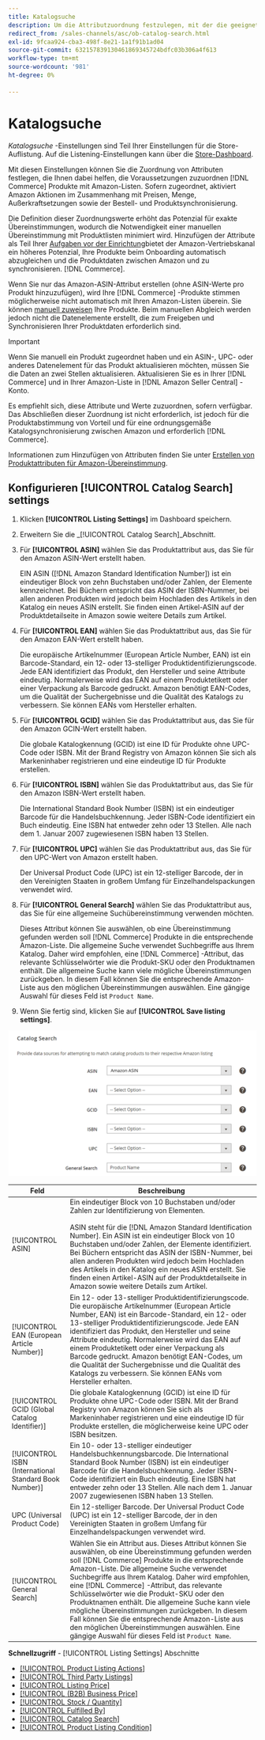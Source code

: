 ```yaml
---
title: Katalogsuche
description: Um die Attributzuordnung festzulegen, mit der die geeigneten Commerce-Katalogprodukte Amazon-Auflistungen zugeordnet werden können, aktualisieren Sie die Einstellungen für die Katalogsuche .
redirect_from: /sales-channels/asc/ob-catalog-search.html
exl-id: 9fcaa924-cba3-498f-8e21-1a1f91b1ad04
source-git-commit: 632157839130461869345724bdfc03b306a4f613
workflow-type: tm+mt
source-wordcount: '981'
ht-degree: 0%

---
```


# Katalogsuche

_Katalogsuche_ -Einstellungen sind Teil Ihrer Einstellungen für die Store-Auflistung. Auf die Listening-Einstellungen kann über die [Store-Dashboard](./amazon-store-dashboard.md).

Mit diesen Einstellungen können Sie die Zuordnung von Attributen festlegen, die Ihnen dabei helfen, die Voraussetzungen zuzuordnen [!DNL Commerce] Produkte mit Amazon-Listen. Sofern zugeordnet, aktiviert Amazon Aktionen im Zusammenhang mit Preisen, Menge, Außerkraftsetzungen sowie der Bestell- und Produktsynchronisierung.

Die Definition dieser Zuordnungswerte erhöht das Potenzial für exakte Übereinstimmungen, wodurch die Notwendigkeit einer manuellen Übereinstimmung mit Produktlisten minimiert wird. Hinzufügen der Attribute als Teil Ihrer [Aufgaben vor der Einrichtung](./amazon-pre-setup-tasks.md)bietet der Amazon-Vertriebskanal ein höheres Potenzial, Ihre Produkte beim Onboarding automatisch abzugleichen und die Produktdaten zwischen Amazon und zu synchronisieren. [!DNL Commerce].

Wenn Sie nur das Amazon-ASIN-Attribut erstellen (ohne ASIN-Werte pro Produkt hinzuzufügen), wird Ihre [!DNL Commerce] -Produkte stimmen möglicherweise nicht automatisch mit Ihren Amazon-Listen überein. Sie können [manuell zuweisen](./creating-assigning-catalog-products.md) Ihre Produkte. Beim manuellen Abgleich werden jedoch nicht die Datenelemente erstellt, die zum Freigeben und Synchronisieren Ihrer Produktdaten erforderlich sind.

>[!IMPORTANT]
>
>Wenn Sie manuell ein Produkt zugeordnet haben und ein ASIN-, UPC- oder anderes Datenelement für das Produkt aktualisieren möchten, müssen Sie die Daten an zwei Stellen aktualisieren. Aktualisieren Sie es in Ihrer [!DNL Commerce] und in Ihrer Amazon-Liste in [!DNL Amazon Seller Central] -Konto.

Es empfiehlt sich, diese Attribute und Werte zuzuordnen, sofern verfügbar. Das Abschließen dieser Zuordnung ist nicht erforderlich, ist jedoch für die Produktabstimmung von Vorteil und für eine ordnungsgemäße Katalogsynchronisierung zwischen Amazon und erforderlich [!DNL Commerce].

Informationen zum Hinzufügen von Attributen finden Sie unter [Erstellen von Produktattributen für Amazon-Übereinstimmung](./ob-creating-magento-attributes.md).

## Konfigurieren [!UICONTROL Catalog Search] settings

1. Klicken **[!UICONTROL Listing Settings]** im Dashboard speichern.

1. Erweitern Sie die _[!UICONTROL Catalog Search]_Abschnitt.

1. Für **[!UICONTROL ASIN]** wählen Sie das Produktattribut aus, das Sie für den Amazon ASIN-Wert erstellt haben.

   EIN ASIN ([!DNL Amazon Standard Identification Number]) ist ein eindeutiger Block von zehn Buchstaben und/oder Zahlen, der Elemente kennzeichnet. Bei Büchern entspricht das ASIN der ISBN-Nummer, bei allen anderen Produkten wird jedoch beim Hochladen des Artikels in den Katalog ein neues ASIN erstellt. Sie finden einen Artikel-ASIN auf der Produktdetailseite in Amazon sowie weitere Details zum Artikel.

1. Für **[!UICONTROL EAN]** wählen Sie das Produktattribut aus, das Sie für den Amazon EAN-Wert erstellt haben.

   Die europäische Artikelnummer (European Article Number, EAN) ist ein Barcode-Standard, ein 12- oder 13-stelliger Produktidentifizierungscode. Jede EAN identifiziert das Produkt, den Hersteller und seine Attribute eindeutig. Normalerweise wird das EAN auf einem Produktetikett oder einer Verpackung als Barcode gedruckt. Amazon benötigt EAN-Codes, um die Qualität der Suchergebnisse und die Qualität des Katalogs zu verbessern. Sie können EANs vom Hersteller erhalten.

1. Für **[!UICONTROL GCID]** wählen Sie das Produktattribut aus, das Sie für den Amazon GCIN-Wert erstellt haben.

   Die globale Katalogkennung (GCID) ist eine ID für Produkte ohne UPC-Code oder ISBN. Mit der Brand Registry von Amazon können Sie sich als Markeninhaber registrieren und eine eindeutige ID für Produkte erstellen.

1. Für **[!UICONTROL ISBN]** wählen Sie das Produktattribut aus, das Sie für den Amazon ISBN-Wert erstellt haben.

   Die International Standard Book Number (ISBN) ist ein eindeutiger Barcode für die Handelsbuchkennung. Jeder ISBN-Code identifiziert ein Buch eindeutig. Eine ISBN hat entweder zehn oder 13 Stellen. Alle nach dem 1. Januar 2007 zugewiesenen ISBN haben 13 Stellen.

1. Für **[!UICONTROL UPC]** wählen Sie das Produktattribut aus, das Sie für den UPC-Wert von Amazon erstellt haben.

   Der Universal Product Code (UPC) ist ein 12-stelliger Barcode, der in den Vereinigten Staaten in großem Umfang für Einzelhandelspackungen verwendet wird.

1. Für **[!UICONTROL General Search]** wählen Sie das Produktattribut aus, das Sie für eine allgemeine Suchübereinstimmung verwenden möchten.

   Dieses Attribut können Sie auswählen, ob eine Übereinstimmung gefunden werden soll [!DNL Commerce] Produkte in die entsprechende Amazon-Liste. Die allgemeine Suche verwendet Suchbegriffe aus Ihrem Katalog. Daher wird empfohlen, eine [!DNL Commerce] -Attribut, das relevante Schlüsselwörter wie die Produkt-SKU oder den Produktnamen enthält. Die allgemeine Suche kann viele mögliche Übereinstimmungen zurückgeben. In diesem Fall können Sie die entsprechende Amazon-Liste aus den möglichen Übereinstimmungen auswählen. Eine gängige Auswahl für dieses Feld ist `Product Name`.

1. Wenn Sie fertig sind, klicken Sie auf **[!UICONTROL Save listing settings]**.

![Katalogsuche](assets/amazon-catalog-search.png)

| Feld | Beschreibung |
|--- |--- |
| [!UICONTROL ASIN] | Ein eindeutiger Block von 10 Buchstaben und/oder Zahlen zur Identifizierung von Elementen.<br><br>ASIN steht für die [!DNL Amazon Standard Identification Number]. Ein ASIN ist ein eindeutiger Block von 10 Buchstaben und/oder Zahlen, der Elemente identifiziert. Bei Büchern entspricht das ASIN der ISBN-Nummer, bei allen anderen Produkten wird jedoch beim Hochladen des Artikels in den Katalog ein neues ASIN erstellt. Sie finden einen Artikel-ASIN auf der Produktdetailseite in Amazon sowie weitere Details zum Artikel. |
| [!UICONTROL EAN (European Article Number)] | Ein 12- oder 13-stelliger Produktidentifizierungscode. Die europäische Artikelnummer (European Article Number, EAN) ist ein Barcode-Standard, ein 12- oder 13-stelliger Produktidentifizierungscode. Jede EAN identifiziert das Produkt, den Hersteller und seine Attribute eindeutig. Normalerweise wird das EAN auf einem Produktetikett oder einer Verpackung als Barcode gedruckt. Amazon benötigt EAN-Codes, um die Qualität der Suchergebnisse und die Qualität des Katalogs zu verbessern. Sie können EANs vom Hersteller erhalten. |
| [!UICONTROL GCID (Global Catalog Identifier)] | Die globale Katalogkennung (GCID) ist eine ID für Produkte ohne UPC-Code oder ISBN. Mit der Brand Registry von Amazon können Sie sich als Markeninhaber registrieren und eine eindeutige ID für Produkte erstellen, die möglicherweise keine UPC oder ISBN besitzen. |
| [!UICONTROL ISBN (International Standard Book Number)] | Ein 10- oder 13-stelliger eindeutiger Handelsbuchkennungsbarcode. Die International Standard Book Number (ISBN) ist ein eindeutiger Barcode für die Handelsbuchkennung. Jeder ISBN-Code identifiziert ein Buch eindeutig. Eine ISBN hat entweder zehn oder 13 Stellen. Alle nach dem 1. Januar 2007 zugewiesenen ISBN haben 13 Stellen. |
| UPC (Universal Product Code) | Ein 12-stelliger Barcode. Der Universal Product Code (UPC) ist ein 12-stelliger Barcode, der in den Vereinigten Staaten in großem Umfang für Einzelhandelspackungen verwendet wird. |
| [!UICONTROL General Search] | Wählen Sie ein Attribut aus. Dieses Attribut können Sie auswählen, ob eine Übereinstimmung gefunden werden soll [!DNL Commerce] Produkte in die entsprechende Amazon-Liste. Die allgemeine Suche verwendet Suchbegriffe aus Ihrem Katalog. Daher wird empfohlen, eine [!DNL Commerce] -Attribut, das relevante Schlüsselwörter wie die Produkt-SKU oder den Produktnamen enthält. Die allgemeine Suche kann viele mögliche Übereinstimmungen zurückgeben. In diesem Fall können Sie die entsprechende Amazon-Liste aus den möglichen Übereinstimmungen auswählen. Eine gängige Auswahl für dieses Feld ist `Product Name`. |

**Schnellzugriff** - [!UICONTROL Listing Settings] Abschnitte

- [[!UICONTROL Product Listing Actions]](./product-listing-actions.md)
- [[!UICONTROL Third Party Listings]](./third-party-listing-settings.md)
- [[!UICONTROL Listing Price]](./listing-price.md)
- [[!UICONTROL (B2B) Business Price]](./business-pricing.md)
- [[!UICONTROL Stock / Quantity]](./stock-quantity.md)
- [[!UICONTROL Fulfilled By]](./fulfilled-by.md)
- [[!UICONTROL Catalog Search]](./catalog-search.md)
- [[!UICONTROL Product Listing Condition]](./product-listing-condition.md)
